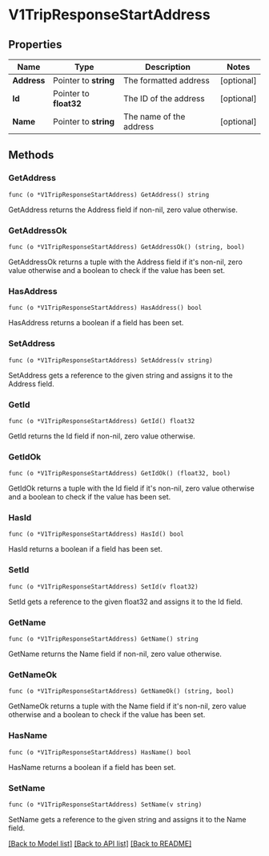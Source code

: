 # V1TripResponseStartAddress

## Properties

Name | Type | Description | Notes
------------ | ------------- | ------------- | -------------
**Address** | Pointer to **string** | The formatted address | [optional] 
**Id** | Pointer to **float32** | The ID of the address | [optional] 
**Name** | Pointer to **string** | The name of the address | [optional] 

## Methods

### GetAddress

`func (o *V1TripResponseStartAddress) GetAddress() string`

GetAddress returns the Address field if non-nil, zero value otherwise.

### GetAddressOk

`func (o *V1TripResponseStartAddress) GetAddressOk() (string, bool)`

GetAddressOk returns a tuple with the Address field if it's non-nil, zero value otherwise
and a boolean to check if the value has been set.

### HasAddress

`func (o *V1TripResponseStartAddress) HasAddress() bool`

HasAddress returns a boolean if a field has been set.

### SetAddress

`func (o *V1TripResponseStartAddress) SetAddress(v string)`

SetAddress gets a reference to the given string and assigns it to the Address field.

### GetId

`func (o *V1TripResponseStartAddress) GetId() float32`

GetId returns the Id field if non-nil, zero value otherwise.

### GetIdOk

`func (o *V1TripResponseStartAddress) GetIdOk() (float32, bool)`

GetIdOk returns a tuple with the Id field if it's non-nil, zero value otherwise
and a boolean to check if the value has been set.

### HasId

`func (o *V1TripResponseStartAddress) HasId() bool`

HasId returns a boolean if a field has been set.

### SetId

`func (o *V1TripResponseStartAddress) SetId(v float32)`

SetId gets a reference to the given float32 and assigns it to the Id field.

### GetName

`func (o *V1TripResponseStartAddress) GetName() string`

GetName returns the Name field if non-nil, zero value otherwise.

### GetNameOk

`func (o *V1TripResponseStartAddress) GetNameOk() (string, bool)`

GetNameOk returns a tuple with the Name field if it's non-nil, zero value otherwise
and a boolean to check if the value has been set.

### HasName

`func (o *V1TripResponseStartAddress) HasName() bool`

HasName returns a boolean if a field has been set.

### SetName

`func (o *V1TripResponseStartAddress) SetName(v string)`

SetName gets a reference to the given string and assigns it to the Name field.


[[Back to Model list]](../README.md#documentation-for-models) [[Back to API list]](../README.md#documentation-for-api-endpoints) [[Back to README]](../README.md)



